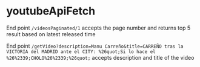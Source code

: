 # youtubeApiFetch

End point ```/videosPaginated/1``` accepts the page number and returns top 5 result based on latest released time

End point ```/getVideo?description=Manu Carreño&title=CARREÑO tras la VICTORIA del MADRID ante el CITY: %26quot;Si lo hace el %26%2339;CHOLO%26%2339;%26quot;``` accepts description and title of the video